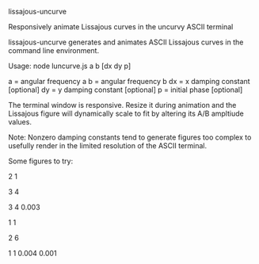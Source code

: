 lissajous-uncurve

Responsively animate Lissajous curves in the uncurvy ASCII terminal

lissajous-uncurve generates and animates ASCII Lissajous curves in the command line environment.

Usage: node luncurve.js a b [dx dy p]

a = angular frequency a
b = angular frequency b
dx = x damping constant [optional]
dy = y damping constant [optional]
p = initial phase [optional]

The terminal window is responsive. Resize it during animation and the Lissajous figure will dynamically scale to fit by altering its A/B ampltiude values.

Note: Nonzero damping constants tend to generate figures too complex to usefully render in the limited resolution of the ASCII terminal.

Some figures to try:

2 1 

3 4 

3 4 0.003 

1 1

2 6

1 1 0.004 0.001
